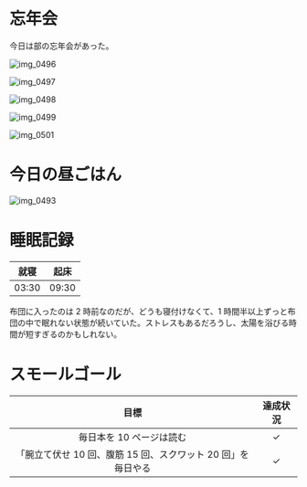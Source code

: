 # 忘年会
今日は部の忘年会があった。

![img_0496](https://noraworld.github.io/box-bulbasaur/2018/12/img_0496.jpg)

![img_0497](https://noraworld.github.io/box-bulbasaur/2018/12/img_0497.jpg)

![img_0498](https://noraworld.github.io/box-bulbasaur/2018/12/img_0498.jpg)

![img_0499](https://noraworld.github.io/box-bulbasaur/2018/12/img_0499.jpg)

![img_0501](https://noraworld.github.io/box-bulbasaur/2018/12/img_0501.jpg)

# 今日の昼ごはん
![img_0493](https://noraworld.github.io/box-bulbasaur/2018/12/img_0493.jpg)

# 睡眠記録
| 就寝 | 起床 |
|:---:|:---:|
| 03:30 | 09:30 |

布団に入ったのは 2 時前なのだが、どうも寝付けなくて、1 時間半以上ずっと布団の中で眠れない状態が続いていた。ストレスもあるだろうし、太陽を浴びる時間が短すぎるのかもしれない。

# スモールゴール
| 目標 | 達成状況 |
|:---:|:---:|
| 毎日本を 10 ページは読む | ✓ |
| 「腕立て伏せ 10 回、腹筋 15 回、スクワット 20 回」を毎日やる | ✓ |
